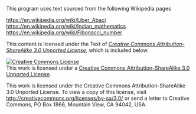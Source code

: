 This program uses text sourced from the following Wikipedia pages

https://en.wikipedia.org/wiki/Liber_Abaci  
https://en.wikipedia.org/wiki/Indian_mathematics  
https://en.wikipedia.org/wiki/Fibonacci_number


This content is licensed under the Text of [*Creative Commons Attribution-ShareAlike 3.0 Unported License*](https://creativecommons.org/licenses/by-sa/3.0/), which is included below.

<a rel="license" href="http://creativecommons.org/licenses/by-sa/3.0/"><img alt="Creative Commons License" style="border-width:0" src="https://i.creativecommons.org/l/by-sa/3.0/88x31.png" /></a><br />This work is licensed under a <a rel="license" href="http://creativecommons.org/licenses/by-sa/3.0/">Creative Commons Attribution-ShareAlike 3.0 Unported License</a>.

This work is licensed under the Creative Commons Attribution-ShareAlike 3.0 Unported License. To view a copy of this license, visit http://creativecommons.org/licenses/by-sa/3.0/ or send a letter to Creative Commons, PO Box 1866, Mountain View, CA 94042, USA.

